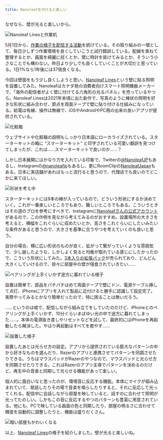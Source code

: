 ```yaml
---
title: Nanoleafを付けると楽しい
---
```

なぜなら、壁が光ると楽しいから。

![](https://lh3.googleusercontent.com/docs/ADP-6oFXsjX7WIgtPe5AJj1K47WdH-Pow-pRcIbNRESilrWlgVrPp2U3vVvtjQY0FYgBcGLSq8A_ZT6AIQe679whGcCmyv-epacds4gntHMLGCV6WGQ_aBqSGhK1OopPkKkMTmlFlhQmyhUJI40n0yMnNULy--MEiSUT0C24tQxfC5gK4MD_S3IlUtJX87rYSYRnyY7vLGz55EWo8aKTC29u_IOhEEYQh97OITrXAYcQZQ7gYU576DTs-LP6ths3Hr38sHV4K165HPbiPk3hyHdR30zIL7EQHiWm4pPFhytUAy-8UCEt0_nVqAkH5IthEdOZ5lXm-sD3E8tyjzCrDT8b-DUHCLQ3iNW0whoVbPwxEDqxU-Ugz7uIxK2LMrq5e9pRCkdFG2xmqcuEnXFX2AM5M2pD36KraxCdtNZ_A2IYBG9ZMsmkkRE_4HJVTKTabHgadjEumxU5WVBdDhvyiZk6rQMVVlHzlqG_slq5XDImY98bMDRXn__9XX9Uh2l6HSJdH-IKyr0gfqQTRG-M9c1hCBswgdX73V51zZdBvlLPy86L3XVM91WJ3YHMpwogA1e_NOLqEejJV1_oEY4n_SeNRQ4w-UgZOop3Em72w0ZfQHqzt0g6J9rDbaGJaeRxMMPOcVqJPPKmruFpRe4KeDjpVdqYR_qE1PdFh6GWfqHAZ1Znar6aWIdKO3d50kCqa3zBn0X_0yNDXIibYtlsN2Xwel87kMHaD2fcek5IqTIYFaZeaAqtEo8QoAfYuWJ-9mUjQAv-N-rTgMvl33YnT3aWpp_1cYg7_DCp0to993u6eQa9_Y4dze4xDDZN1V9LrnJ4xP2IbOCYFTqKmGKngojOTlreTmDaOA3ZMQ4f5MwhfAk4og59O3B4UC2vcbsZyruiFhleV7uYFfKRqcOXkuIB5LN3_zJqeF4UX-1CEYGEq29791CrrgMadSFbzr1m7x80Rt3KAmY8kQsQjLikZ_San2l2BIcnpMK8GTXuUy3nRZj6OxljbUi0o6zLwkcypxVvijJAiWEgXCNHVH3tsxQ1qWkI6jDi-ZWutJrjUQoQWrdNTqwJvznZMZ5kzY94V856nn62rNcjwarUvM-cKA4t50PdW2KJQthRkhCbNuHve7MrDAES8VTV4WCrS-XN_G0RbGdqPy56UK028b5mPTWhnD8y7pOuQtx2qrCZ3FRNlf6qTBNV3klVJ1ZUTCGD6ACoxJSXslGVFa95BgJWW_Zrq0uKBvdLl3azYZcyfqyj5nGyGR1lzA "Nanoleaf Linesと作業机")

5月1日から、[作業の様子を配信する活動](https://www.youtube.com/c/r7kamura)を続けている。その取り組みの一環として、毎日少しずつ作業環境を良くしていこうと試行錯誤している。配線を束ねて整理するとか、画面を綺麗に拭くとか、壁に時計を掛けてみるとか、そういう小さなことでも構わない。昨日より少しでも良くしていくことが大切だと思っている。1日1%なら1年後には37倍良くなる。

今回は壁面をもう少し良くしようと思い、[Nanoleaf Lines](https://www.amazon.co.jp/dp/B09MS3359S)という壁に貼る照明を設置してみた。Nanoleafはカナダ発の消費者向けスマート照明機器メーカーで、「海外の配信者がよく壁に付けてる六角形の光るパネル」を売っているやつら。Nanoleaf Linesは2021年末頃に出た新作で、写真のように棒状の照明を好きな形状に組み合わせ、節点を両面テープで壁に貼り付ける仕組みになっている。給電は有線、操作は無線で、iOSやAndroidやPC用の出来の良いアプリが提供されている。

![](https://lh3.googleusercontent.com/docs/ADP-6oHEXSVw8Px7-FAojEY5C99IsdxVUJ3Q6bpDYztTJgKVMwuE6bJ5puP6LF85D_kyBvr-ATcACS2UzENW7E8gcnBXCwdC0UCLXXc_8wAqsH4o_T5Pop50Ll3FpiOi_tRRXwFKr2iBDKA-x38rGx53HkbIR3TjxdZmDYPGCoOCJ7fYA4M1qp__P-D1z8Dsk7BUBOUgnFRd6d9mH9XJQ-PX_hTAEjBG5x_iZn52_KuI2jAY76SFIXKvUSf-tqStgWVonf41tw2QqNrTYPC5Mgrz7uMf4c0uF_tF2DUm8KDtLYxcq4klWMey0-_QAxME8sSazhZ2bdvObnbJqUX4CKSohjBjWys41UoenV5pE_BNIpKgVildaDraSxVTYqJu0_IkVw8ik3QnDH6cXWBHfk0dr9xG0x1sp-2mF1HAVuUlFKW2kfwyeuN8BYz4hXXFxhydM_MXFcBLDrHO2h9OHI-l3In_qdTekTrNoC6sMBTuTePLL55_Evnxv7ikyk4kpemQApz6_9R99DnSJxWXxjI5_0Y3vuISoOFf5Pr0aAAJJo_y68vMGqCRrunZI1_ZnlrVvUhd3nEo3OSdQjeMn-MYJd0KOAlUmc0y8VQVxkZGo79ZYaw2rcVjZpwfuoJVsVN7TQ8o8nxQznvH17pnW1sqpR5F3vcYLOGwBzX8GbDPjRpxiBRv1q30EK7oOGjofMFsbqbct0S-EDhhKCPMI8nNFHvsAiAZUNa8k9dqZtgkfJNmZwRW5QmjqUjOVkpELQgLwKazX5pA3SW7hsaUTzZHUOut0LuFUowZ1wXGeAIOy85svApkdR02EvIXkYEozTXMbnThfK4AVjk7F6cXy1Kb4Y9vHebdg-0ObSShxgAU4Jj_WVLFIIDSCNIsQh8RAVCb1hv6WqTQd4XHlZjUntayxuDWdR0HdDWNzt0taZP33NwITjTIR_ozeRM85olKESBvz5MiBJMDMbIvfQSq6LvBYOnjlfJrbNfr6dQ0q9kWstWW3YfSA918_hlPhYJuZllQ1uVmME33sVvGdXNLUsd6lRsH-51JzIMHjnQEV5ZGXprKDem2rli_PEdSVg1ENsVR_tCwXCABPqki4wYuYXGewKOsGWBWBmeegrfKmSTKLmevxjOHz7SHSWisNtDZ-mApXOhxOl96YEoPN4ZBDhyKp_2Xhbm-XmFuEJeMCsMGSG3vsHHCztD1Kg03e_k20hQJKlsFI4u2jkEj1RrYt6xGRch-57Nb3uM-kcvV6CFZcv0j1yfnnQ "化粧箱")

ウェブサイトや化粧箱の説明もしっかり日本語にローカライズされている。スターターキットの箱に “スマーターキット” と印字されている可愛い翻訳を見つけてしまったが、これは……スマーターキットで良いのか……？

しかし日本展開にはかなり力を入れている印象で、Twitterの[@NanoleafJP](https://twitter.com/NanoleafJP)もあるし、Instagramの[@nanoleafjp](https://www.instagram.com/nanoleafjp/)もあるし、更にRoomClipの[NanoleafJapan](https://roomclip.jp/myroom/5824865)もある。日本に実店舗があればもっと流行ると思うので、代理店でも良いのでどこかに来てほしい。

![](https://lh3.googleusercontent.com/docs/ADP-6oE9PO-2jN6vm8PlLPpF_In-ddFDjNAosA8YGvS6gORw6GDbG7TXingKUaRhFBLwEhPapjjGd8fkHjKik4dxg75VNkBl7-y7a0FiQ_8_HoxIYmNNC0d1jPL04JQIxKP3TTQt4rM3PUqaxQX4ITSewCuCexbPbxkDOITW0xuFzEO5XpVsTOEkmabQL1J6mWYtRHbnjbyn7uLk5vZQLodGSYVQ9TtIPY_pYPb8snCauDa7r-s88vWb1WHAYPUvwXm5zBxkxjAY9UfLJAw919ovnBBGlz2Gv5FS_ulusPaZcXa_TT8yMlWFk-pWd9z_cmZa8OP3TKMTXMbLQlU8P_R8ARPE0K_OFyj-YniNy5u7_IMmgISEGwmmgQHRC5MrNSMtl817Era9s-iXfXVIynwxx0A1Iuj-_OdeNGsZv7nltTMryLyzXpt87_Ate978us-PuwrTYngP8RgfJJE-tzReoVxvYt60fktXcJSikgnO4z2qJrbm7UYZM96G1n99xapMYSg2mI1ZzaF30b5r5kvM0TKzIDwOevnnn0Mzpx9RAFvu8h-AzlMSD29qRzZv6wldT8FzD0JJCEzH823JxZ0b1GjnsfEDkY-73LZCFW3zhs7P8Fq8s6jinJ0qLi-OC3ZD4rZLjiU0h3rrwLNsHxT8SRt6Bc_-eUborIFq0_D2P7SWBosgkFmfi9enlAV5iM6p6r748KftoiU4nhXB0QfhNu-hxiPmLzJ87qTKxWHdbihIN8Y_E_Lki9LehY2EBedBstmzkftp4a4eEWeHDpvvB58_crR521o5KGvToTqOSkbPnFbpOWBwMmC-8QOXGIwwWTx1yDbjV1CEXHWDpMXGeLZ0apJF5gyvtpJ74MjxKVWqHGDdo8p3MRtfkai5Hasr-CTvdXG19VOwZ_J82ce3BPIRhD0WpyYlo9kM9xJyCtiVU0GxghWxijLCc9OnnitKUzIdCIdD0gr6cVRsO9xVOGjMs_fSK7yz28AoFfOEpuQVH7E1AvlXF-HwU0uq6DO5Py7x65aOtcaZN_Vj9ogbVpnbZPz-fLTEGl4dk4ajqhBYScz-uMi9oIZZZy9cu4580TdSmlAJ2wDPTTVMACczsZlQFKhbJm3b1YXEz0Y_b89jiT2EciRy7OtXy7T955WEBcw9vMxX5FXqDu7XVHY-JxvKfXTEX_t9NjfA52CPCENbxmzwRkzdfbJfJW0Q9zSBPf-sUIY-vsZ8Pe7u9YgjJ9-aSUwoKzrri8C5ZgiKQxVO6ycJ "形状を考え中")

スターターキットには9本の棒が入っているので、どういう形状にするか決めていく。これが一番楽しいところでもあり、難しいところでもある。こういうときはその道のプロを参考にすべきで、Instagramに[Nanoleafさんの公式アカウント](https://www.instagram.com/nanoleaf/)があるので、この作例を見ながら考えてみるのがおすすめ。設置場所の大きさを考えると、横幅をこれぐらいに収めたいとか、高さをこれぐらいにしたいみたいな条件があると思うので、大きさを基準に合うやつを考えていくのも良いと思う。

自分の場合、横に広い形状のものが良く、拡がって繋がっていくような雰囲気で、少し崩したような、しかしよく見ると均衡が取れている感じにしたかったので、こういう形状にしてみた。[3本入りの拡張パック](https://www.amazon.co.jp/dp/B09JHSG2R5)が売られており、どんどん大きくしていけるので、徐々に部屋中の壁が侵食されていきたい……

![](https://lh3.googleusercontent.com/docs/ADP-6oFKhvw2rUrHByT-l6HChgpWiVrMVMtISQHLzsOy20DYLtHQMP8arqkPtLT47n4FNIa98T0p4U74O98CQQ0zy_vWKrgQsG9mAdXMx0hUotCDl_AZvSUtdKPKcRNyA1YsJN6DqCpzJPTRxpeJV5pH36EYIZYXp5p9IKBfwToS-CF3_nz68LCMxZ1ikxkMBl3IYIyJ7IQeAdbved4QO1DtfdylM69ldpijV8iWvl0Uc50Rppc9UtMkjriGk8SPQx_WKcDSjFT_XVpoaVyikbOWKevSLPPrdlcuAuEU8-EmPEfxQNDd_d9LPzMnB6LcZ06P8l4GauEmDfi2TSMKYIgk2_JUBnOHgXzwvhcOfws49T3t3DCSqEH1Tyb9HLELoF858iUATf4O_EsSVZ-kPzmjtsF0mEmbEXvae173BBry0h0xgVdpdVA04tQ1a8Z0kkqJg1TRC1ZMkewh9rF2_dovmugFMyZ9bLPnnIYGEqkPQ0qV4WL5J5GTccPvHXl3jfK50nvyiA0c0U85jbCa60xpgrxQRlIn2u2A7jdy0oIdiKLmDHhF2iux-AHtx3Hqy0d9oKL0heJse8pjgxsp0CJz75sHrPKw1frwlzrgZ6IAgMcAFzapoSunWEpGjQZAhmbvj68w3N9ouPfif5j_kZ4zH7u7Qht40IQhHkyK-xTVuxkB0BdxfvGOlqp98WIB9Of6asN95ZBtU-yuEzTkMqGdxHCzTz3vrM5bkEOl-Kzwf0IAPc55YWl_XV3VwnFCHTLvTmab9N8wsXlfmh0VwE-nfuk2awkKI7CUHbmUwf0IQtzoXfGZMvgpe4hxKIUQzC19gcwrtdGNJg5WU4VJ6p00UzEM9TQWFb3t-9l7oagwf1KB6gpWHPFc595BKra1TgMHPaggyCzSKby77t52oK8k4rmzihVvKW8cajXoFJPrd0cH4-kidebcHRwaw_aTA8uYR4WTKbZwgxjtvdYFm2GZf6VliqYL8RgTG69JnVXZWh2yNe9zWCZSoDVZzskip2-lrt3abbz4luBRcUWybOZoZs1J61h7960_GkafP7-9D7o9NEI74jBIpmLsb21jphgLYidTdPLAPwTABgzkClNudZLyOlYaAbS43JdKUeSJuEzSknxbtKdld5KuN3aRF2hpXxPXx0-gc1Kg4gtDDyaYZdk_-hY8_NjRLBuDUB_D3r5HcttvNKMXY9R3BxnjtmJ5lQkaRKJ75bl0eModB2X7YQib1hRmX32rKXSRbm_rRrbPNix6 "ペアリングが上手くいかず途方に暮れている様子")

設置は簡単で、部品をパチパチはめて両面テープで壁にドン、電源ケーブル挿して点灯、iPhoneにアプリを入れて製品に近付けると勝手に認識して設定完了。実際やってみるとかなり簡単だったので、特に困ることは無いだろう。

……というのは嘘で、配信しながら組み立てをしていたのだけど、iPhoneとのペアリングが上手くいかず、10分ぐらいまばゆい光の中で途方に暮れてしまった……。本体の電源抜き差しやリセットなどを試して、最終的にはiPhoneを再起動したら解決した。やはり再起動はすべてを癒やす……

![](https://lh3.googleusercontent.com/docs/ADP-6oGyiYLEQAetven47ZFwXQQ-DbICSGKESdpDd7XTNiVo8geHeGDbKl0sX9DH--9YRzZs3V1G02MdwX6bNA4qpsS45eQ4RyVWr6Po9tCYH5JakTwNuvg1JRQ1ECk2zOkHr2xtNhOIiRxU8gJS5inOIPXD8tec45RPNT-TBqwl2DlCBq4KH0Mkroq3pOQypxjRnPd5QZAMfNFweIj5C7oaRRNK4cfzj4V6hVgkjxd4EOw6LIL2irj9zJxdu0cvljodziOqHcU2eh-9JtE7N4n0d11deyls9U31D_ZcpE5BTs421l2uf2Hb9UUZdq4pPawuuuWiENKv_bl1nl1bXrPNThfV4pWfcIAxGYWWDk72rZjCTZ-c_Lbt76gNyNeFZBTOLSMVCpyp50d6Z-yiDyf8qceuvjYxuLZjsVMIgZwIqZVP9syqB7bOVCXxQKJhoRuSRMcY8x-_1wxfgbfpbH_4ch2Inr-akkapW4JQsH_dyp0nG0R44P8mx2-Mxo5S8D9o_4Hv-xBNZzXMGGRrRMe9fs_-RuHsZJvjRPAC3VMlVeBZWk4IfJmW4yqW7Uq_offCS7mTnS4jdAGg6Roa6TOQREdjeAHapVs3gfvSdv11WNERd_Cw04gCSLQr6y8JrhXFx0b3fDXotLlqdGVq-emug1nvlYG40vvn00z_eUD5qRrSunK9WbzepwlxQY37ZToW2pg-1wla_PvYTVAe_8GyAl99SoaB73XZ4wQBZYxDB7M9llRY9xCXubM3feNrINHSgM53rWTTohkOctE7htJJRUfKVzGj77apyjQbm5Ydobs0Xh9ekDa5ayIWICCnBcqgnJnNoPN4_IWGksLLCsQvGtzgwrii_lm5htsABEXGYqdSuk6rB_iz17eL5O1nro2Hk8lbRykk3rBwY0oouQDpBBQca9wgU8FV7uusqEmczPzJRmmPKHwIps7WytRWi2P-sRL_JNllV8yLVDx8ZFE-0SvG3EgIzhX8wXbP-LxHpmk2pHVxQA_WjIJtW8Nvj8jkzfJ9M0wsckc2YwuGXaNqDMtQCVil4fH4_YRtAh0ksUoMWiKK2lq_03z-E9UtzOpAoMxlwwodfLlQZZtEbDeub6zsSzAq3Tq7MgBM28R9fwJbvlKE37LOTglpKOBOOOQ1qBfh-XBUx3_XbyFneIVmnxcjHomEYlq3fWOo4-fPd9VZAPyUiyXKRg7GjAPtzOvzxVr_0X68XNgak8ZZIWAPg0MXehpNITi_OwfkDV0YLdjsUrVpmA "設置した様子")

設置したあとは光らせ方の設定。アプリから提供されている膨大なパターンの中から好きなものを選んだり、Razerのアプリと連携させてパターンを同調させたりできる。うちはマウスパッドがRazerのやつなので、マウスパッドと光らせ方を同期させたりできる。これはRazerのアプリ主導でパターンを決めるのだけど、再生中の音楽と同期して光らせる機能があって楽しい。

個人的に面白いなと思ったのが、環境音に反応する機能。本体にマイクが組み込まれていて、発話したりその場で音楽を鳴らしたりすると、それに反応して光ってくれる。配信中に会話しながら部屋を映していると、話すのに合わせて照明が光ってたのしい。しかもこの音に反応するやつのパターンも豊富に用意されている。他にも、PCで映している画面の色と同期したり、部屋の明るさに合わせて輝度を自動的に調整したりと、機能は盛りだくさん。

![](https://lh3.googleusercontent.com/docs/ADP-6oGCmdhu_ZO4wsmrPEbFXgNPpLzEvA_HPl2gqou5Q_3sZEkiG4BzKDOTNi3A1HaCeli5hX3J9yaRa0TB6Oiv7WPE2dM8NAmTDpg5zzTSJRlXhR8Bf9mSBAC3Kp2I8E-ssZ7yYSRonPw-icGTcukfI3jSz7HI0uwtS7SY3h38NGU_-ZcGu9QrWfcb1hko066hnl9vtmwKPwIelBFaIEdWJmgMoC5f7R_N98T97oMcadTUqMKILNBNtME_5gD6OJ0jXIXVxl9z7Tfx0TN6bALAp4-9K_ytW8MbYUrNykU6ryv9AImLR4aaIDwRdyFjKczFrD7RJQ-mPTG9Re3I09DFo5-Fr03UNGJ0WAW7-4CTe0y-0F7KYXZMv4sBqBkfZAEqeZy65mc324gCODW5MuAln3mjpKxL6w0NGmcgUGM-OQtaCiMYSwF9p8HvIF9DbxW7GR3XYVIciikIHA-xJT4emckukbe-SCzCuyCaZibFK1fwrwb89C1HBU_9_jzbgGvwCeIGMpfv1vt0PNTX-8hHZF93ByCpDEOA_ex4buWIUcR6iYwS9A-cnalj5ZMr9rUvu5Q7GU1kBXlE05Rx4w0jeeB_eChKOa9CiJePJ4x1nffz8BilxJpS4Vh7_1EwI_CTY94DIuEICeUTQ0fw51mfnbwbqLnBoDWXNCrV_g5R-SEB5E0pTmEfSxpffoFPIpXJpYGeViDnF87lSFdueISTPcoxY6UMTBcAs39fGWoktAB07OD1boUGrduJp6yZ_TXI_US9ME-QbdM4AObjPTm-8NthsfFvMmQhYrj2AT3lltZltvawTiILOO0-N407VQ3YSAagkAt29Rk37PEyAVU4K-nEOM4twww9QJZp9UDPtiUOTwy-utBiHhOjpSFsKWb6qzQImC3zCDGlJgsPWyhTijG-ycesQrlDtoMxcHJ8eDzgOgRfYOzeIi6pgyYYsxHkRQkvGhQBGASS-2qaHRlHQBycRvAeG7tfKtoikMT6K-DCIATEQqgeV9HC34ayU-yb6BmTBeRWn51OTCASC_J6l0tv4T33atQ_z9pJUH1ug3GSeuhcuwq4aR49RR_yAU4WGrVopsQdhFnW1fVBTfAoCDhXDbW48hJSu_KdcJGesjt68vmtLwBTYwz0mN0ZOCxtApyAWYNzqwoKGXgrr6NbChD3kRyVp-PJxZxv3Xi09GSLEgksNJ8wWfbb3zPJI5UAg2WrAcXJVIkaibW_T1DGo6_VEslEf6GSegFd9jkp3jSmGIDBkA "暗い部屋もかわいくなる")

以上、[Nanoleaf Lines](https://www.amazon.co.jp/dp/B09MS3359S)の様子を紹介しました。壁が光ると楽しいね。
